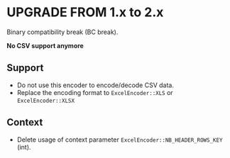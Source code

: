UPGRADE FROM 1.x to 2.x
=======================

Binary compatibility break (BC break).

**No CSV support anymore**

Support
-------

- Do not use this encoder to encode/decode CSV data.
- Replace the encoding format to ```ExcelEncoder::XLS``` or ```ExcelEncoder::XLSX```

Context
-------

- Delete usage of context parameter ```ExcelEncoder::NB_HEADER_ROWS_KEY``` (int).
